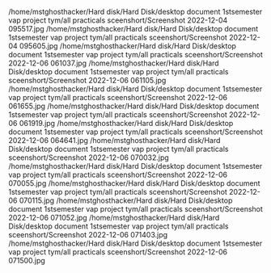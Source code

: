 /home/mstghosthacker/Hard disk/Hard  Disk/desktop document 1stsemester vap project tym/all practicals sceenshort/Screenshot 2022-12-04 095517.jpg
/home/mstghosthacker/Hard disk/Hard  Disk/desktop document 1stsemester vap project tym/all practicals sceenshort/Screenshot 2022-12-04 095605.jpg
/home/mstghosthacker/Hard disk/Hard  Disk/desktop document 1stsemester vap project tym/all practicals sceenshort/Screenshot 2022-12-06 061037.jpg
/home/mstghosthacker/Hard disk/Hard  Disk/desktop document 1stsemester vap project tym/all practicals sceenshort/Screenshot 2022-12-06 061105.jpg
/home/mstghosthacker/Hard disk/Hard  Disk/desktop document 1stsemester vap project tym/all practicals sceenshort/Screenshot 2022-12-06 061655.jpg
/home/mstghosthacker/Hard disk/Hard  Disk/desktop document 1stsemester vap project tym/all practicals sceenshort/Screenshot 2022-12-06 061919.jpg
/home/mstghosthacker/Hard disk/Hard  Disk/desktop document 1stsemester vap project tym/all practicals sceenshort/Screenshot 2022-12-06 064641.jpg
/home/mstghosthacker/Hard disk/Hard  Disk/desktop document 1stsemester vap project tym/all practicals sceenshort/Screenshot 2022-12-06 070032.jpg
/home/mstghosthacker/Hard disk/Hard  Disk/desktop document 1stsemester vap project tym/all practicals sceenshort/Screenshot 2022-12-06 070055.jpg
/home/mstghosthacker/Hard disk/Hard  Disk/desktop document 1stsemester vap project tym/all practicals sceenshort/Screenshot 2022-12-06 070115.jpg
/home/mstghosthacker/Hard disk/Hard  Disk/desktop document 1stsemester vap project tym/all practicals sceenshort/Screenshot 2022-12-06 071052.jpg
/home/mstghosthacker/Hard disk/Hard  Disk/desktop document 1stsemester vap project tym/all practicals sceenshort/Screenshot 2022-12-06 071403.jpg
/home/mstghosthacker/Hard disk/Hard  Disk/desktop document 1stsemester vap project tym/all practicals sceenshort/Screenshot 2022-12-06 071500.jpg
